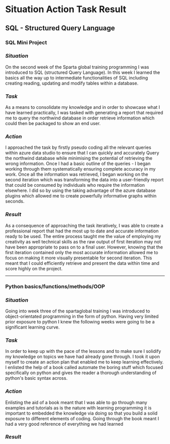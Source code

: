 # Situation Action Task Result

## SQL - Structured Query Language

### SQL Mini Project

### ***Situation***

On the second week of the Sparta global training programming I was introduced to SQL (structured Query Language). In this week I learned the basics all the way up to intermediate functionalities of SQL including creating reading, updating and modify tables within a database.

### ***Task***

As a means to consolidate my knowledge and in order to showcase what I have learned practically, I was tasked with generating a report that required me to query the northwind database in order retrieve information which could then be packaged to show an end user.  

### ***Action***

I approached the task by firstly pseudo coding all the relevant queries within azure data studio to ensure that I can quickly and accurately Query the northwind database while minimising the potential of retrieving the wrong information. Once I had a basic outline of the queries - I began working through them systematically ensuring complete accuracy in my work. Once all the information was retrieved, I began working on the second iteration which was transforming the data into a user-friendly report that could be consumed by individuals who require the information elsewhere. I did so by using the taking advantage of the azure database plugins which allowed me to create powerfully informative graphs within seconds.  

### ***Result***

As a consequence of approaching the task iteratively, I was able to create a professional report that had the most up to date and accurate information ready to be used. The entire process taught me the value of employing my creativity as well technical skills as the raw output of first iteration may not have been appropriate to pass on to a final user. However,  knowing that the first iteration contained only the most accurate information allowed me to focus on making it more visually presentable for second iteration. This meant that I could efficiently retrieve and present the data within time and score highly on the project.


---

### Python basics/functions/methods/OOP

### ***Situation***

Going into week three of the spartaglobal training I was introduced to object-orientated programming in the form of python. Having very limited prior exposure to python I knew the following weeks were going to be a significant learning curve.  

### ***Task***

In order to keep up with the pace of the lessons and to make sure I solidify my knowledge on topics we have had already gone through. I took it upon myself to create an action plan that enabled me to keep learning effectively. I enlisted the help of a book called automate the boring stuff which focused specifically on python and gives the reader a thorough understanding of python's basic syntax across.

### ***Action***

Enlisting the aid of a book meant that I was able to go through many examples and tutorials as is the nature with learning programming it is important to embedded the knowledge via doing so that you build a solid exposure to different elements of coding. Going through the book meant I had a very good reference of everything we had learned 

### ***Result***
